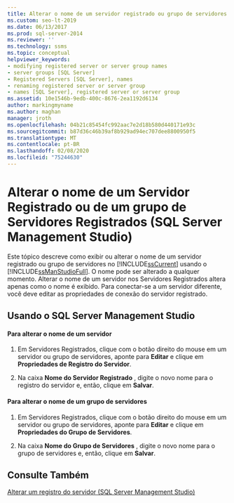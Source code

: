 ```yaml
---
title: Alterar o nome de um servidor registrado ou grupo de servidores
ms.custom: seo-lt-2019
ms.date: 06/13/2017
ms.prod: sql-server-2014
ms.reviewer: ''
ms.technology: ssms
ms.topic: conceptual
helpviewer_keywords:
- modifying registered server or server group names
- server groups [SQL Server]
- Registered Servers [SQL Server], names
- renaming registered server or server group
- names [SQL Server], registered server or server group
ms.assetid: 10e1546b-9edb-400c-8676-2ea1192d6134
author: markingmyname
ms.author: maghan
manager: jroth
ms.openlocfilehash: 04b21c85454fc992aac7e2d18b580d440171e93c
ms.sourcegitcommit: b87d36c46b39af8b929ad94ec707dee8800950f5
ms.translationtype: MT
ms.contentlocale: pt-BR
ms.lasthandoff: 02/08/2020
ms.locfileid: "75244630"
---
```

# <a name="change-the-name-of-a-registered-server-or-registered-server-group-sql-server-management-studio"></a>Alterar o nome de um Servidor Registrado ou de um grupo de Servidores Registrados (SQL Server Management Studio)
  Este tópico descreve como exibir ou alterar o nome de um servidor registrado ou grupo de servidores no [!INCLUDE[ssCurrent](../../includes/sscurrent-md.md)] usando o [!INCLUDE[ssManStudioFull](../../includes/ssmanstudiofull-md.md)]. O nome pode ser alterado a qualquer momento. Alterar o nome de um servidor nos Servidores Registrados altera apenas como o nome é exibido. Para conectar-se a um servidor diferente, você deve editar as propriedades de conexão do servidor registrado.  
  
##  <a name="SSMSProcedure"></a> Usando o SQL Server Management Studio  
  
#### <a name="to-change-the-name-of-a-server"></a>Para alterar o nome de um servidor  
  
1.  Em Servidores Registrados, clique com o botão direito do mouse em um servidor ou grupo de servidores, aponte para **Editar** e clique em **Propriedades de Registro do Servidor**.  
  
2.  Na caixa **Nome do Servidor Registrado** , digite o novo nome para o registro do servidor e, então, clique em **Salvar**.  
  
#### <a name="to-change-the-name-of-a-server-group"></a>Para alterar o nome de um grupo de servidores  
  
1.  Em Servidores Registrados, clique com o botão direito do mouse em um servidor ou grupo de servidores, aponte para **Editar** e clique em **Propriedades do Grupo de Servidores**.  
  
2.  Na caixa **Nome do Grupo de Servidores** , digite o novo nome para o grupo de servidores e, então, clique em **Salvar**.  
  
## <a name="see-also"></a>Consulte Também  
 [Alterar um registro do servidor &#40;SQL Server Management Studio&#41;](change-a-server-s-registration-sql-server-management-studio.md)
  
  
